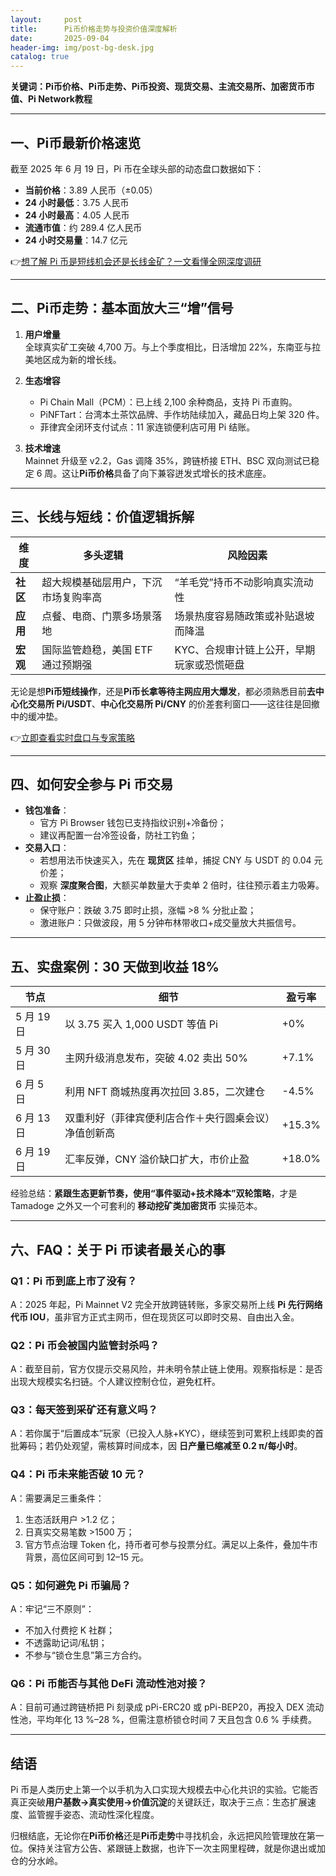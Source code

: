 ```yaml
---
layout:     post
title:      Pi币价格走势与投资价值深度解析
date:       2025-09-04
header-img: img/post-bg-desk.jpg
catalog: true
---
```


**关键词：Pi币价格、Pi币走势、Pi币投资、现货交易、主流交易所、加密货币市值、Pi Network教程**

---

## 一、Pi币最新价格速览

截至 2025 年 6 月 19 日，Pi 币在全球头部的动态盘口数据如下：  

- **当前价格**：3.89 人民币（±0.05）  
- **24 小时最低**：3.75 人民币  
- **24 小时最高**：4.05 人民币  
- **流通市值**：约 289.4 亿人民币  
- **24 小时交易量**：14.7 亿元  

👉[想了解 Pi 币是短线机会还是长线金矿？一文看懂全网深度调研](https://okxdog.com/)

---

## 二、Pi币走势：基本面放大三“增”信号

1. **用户增量**  
   全球真实矿工突破 4,700 万。与上个季度相比，日活增加 22%，东南亚与拉美地区成为新的增长线。

2. **生态增容**  
   - Pi Chain Mall（PCM）：已上线 2,100 余种商品，支持 Pi 币直购。  
   - PiNFTart：台湾本土茶饮品牌、手作坊陆续加入，藏品日均上架 320 件。  
   - 菲律宾全闭环支付试点：11 家连锁便利店可用 Pi 结账。

3. **技术增速**  
   Mainnet 升级至 v2.2，Gas 调降 35%，跨链桥接 ETH、BSC 双向测试已稳定 6 周。这让**Pi币价格**具备了向下兼容迸发式增长的技术底座。

---

## 三、长线与短线：价值逻辑拆解

| 维度        | 多头逻辑                        | 风险因素                        |
|-----------|-----------------------------|-----------------------------|
| **社区**   | 超大规模基础层用户，下沉市场复购率高 | “羊毛党”持币不动影响真实流动性          |
| **应用**   | 点餐、电商、门票多场景落地          | 场景热度容易随政策或补贴退坡而降温       |
| **宏观**   | 国际监管趋稳，美国 ETF 通过预期强     | KYC、合规审计链上公开，早期玩家或恐慌砸盘 |

无论是想**Pi币短线操作**，还是**Pi币长拿等待主网应用大爆发**，都必须熟悉目前**去中心化交易所 Pi/USDT**、**中心化交易所 Pi/CNY** 的价差套利窗口——这往往是回撤中的缓冲垫。  

👉[立即查看实时盘口与专家策略](https://okxdog.com/)

---

## 四、如何安全参与 Pi 币交易

- **钱包准备**：  
  - 官方 Pi Browser 钱包已支持指纹识别+冷备份；  
  - 建议再配置一台冷签设备，防社工钓鱼；  
- **交易入口**：  
  - 若想用法币快速买入，先在 **现货区** 挂单，捕捉 CNY 与 USDT 的 0.04 元价差；  
  - 观察 **深度聚合图**，大额买单数量大于卖单 2 倍时，往往预示着主力吸筹。  
- **止盈止损**：  
  - 保守账户：跌破 3.75 即时止损，涨幅 >8 % 分批止盈；  
  - 激进账户：只做波段，用 5 分钟布林带收口+成交量放大共振信号。

---

## 五、实盘案例：30 天做到收益 18%

| 节点         | 细节                                  | 盈亏率 |
|-------------|-------------------------------------|--------|
| 5 月 19 日    | 以 3.75 买入 1,000 USDT 等值 Pi              | +0%    |
| 5 月 30 日    | 主网升级消息发布，突破 4.02 卖出 50%       | +7.1%  |
| 6 月 5 日     | 利用 NFT 商城热度再次拉回 3.85，二次建仓      | -4.5%  |
| 6 月 13 日    | 双重利好（菲律宾便利店合作＋央行圆桌会议）净值创新高 | +15.3% |
| 6 月 19 日    | 汇率反弹，CNY 溢价缺口扩大，市价止盈           | +18.0% |

经验总结：**紧跟生态更新节奏，使用“事件驱动+技术降本”双轮策略**，才是 Tamadoge 之外又一个可套利的 **移动挖矿类加密货币** 实操范本。

---

## 六、FAQ：关于 Pi 币读者最关心的事

### Q1：Pi 币到底上市了没有？
A：2025 年起，Pi Mainnet V2 完全开放跨链转账，多家交易所上线 **Pi 先行网络代币 IOU**，虽非官方正式主网币，但在现货区可以即时交易、自由出入金。

### Q2：Pi 币会被国内监管封杀吗？
A：截至目前，官方仅提示交易风险，并未明令禁止链上使用。观察指标是：是否出现大规模实名扫链。个人建议控制仓位，避免杠杆。

### Q3：每天签到采矿还有意义吗？
A：若你属于“后置成本”玩家（已投入人脉+KYC），继续签到可累积上线即卖的首批筹码；若仍处观望，需核算时间成本，因 **日产量已缩减至 0.2 π/每小时**。

### Q4：Pi 币未来能否破 10 元？
A：需要满足三重条件：  
1. 生态活跃用户 >1.2 亿；  
2. 日真实交易笔数 >1500 万；  
3. 官方节点治理 Token 化，持币者可参与投票分红。满足以上条件，叠加牛市背景，高位区间可到 12–15 元。

### Q5：如何避免 Pi 币骗局？
A：牢记“三不原则”：  
- 不加入付费挖 K 社群；  
- 不透露助记词/私钥；  
- 不参与“锁仓生息”第三方合约。

### Q6：Pi 币能否与其他 DeFi 流动性池对接？
A：目前可通过跨链桥把 Pi 刻录成 pPi-ERC20 或 pPi-BEP20，再投入 DEX 流动性池，平均年化 13 %–28 %，但需注意桥锁仓时间 7 天且包含 0.6 % 手续费。

---

## 结语

Pi 币是人类历史上第一个以手机为入口实现大规模去中心化共识的实验。它能否真正突破**用户基数→真实使用→价值沉淀**的关键跃迁，取决于三点：生态扩展速度、监管握手姿态、流动性深化程度。

归根结底，无论你在**Pi币价格**还是**Pi币走势**中寻找机会，永远把风险管理放在第一位。保持关注官方公告、紧跟链上数据，也许下一次主网里程碑，就是你退出或加仓的分水岭。